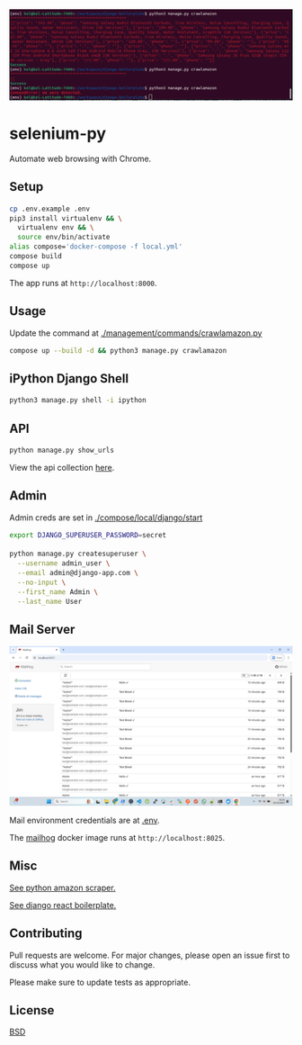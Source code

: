 <img src="https://github.com/kkamara/useful/raw/main/selenium-py.png" alt="selenium-py.png" />

# selenium-py

Automate web browsing with Chrome.

## Setup

```bash
cp .env.example .env
pip3 install virtualenv && \
  virtualenv env && \
  source env/bin/activate
alias compose='docker-compose -f local.yml'
compose build
compose up
```

The app runs at `http://localhost:8000`.

## Usage

Update the command at [./management/commands/crawlamazon.py](https://raw.githubusercontent.com/kkamara/selenium-py/main/seleniumpy/management/commands/crawlamazon.py)

```bash
compose up --build -d && python3 manage.py crawlamazon
```

## iPython Django Shell

```bash
python3 manage.py shell -i ipython
```

## API

```bash
python manage.py show_urls
```

View the api collection [here](https://documenter.getpostman.com/view/17125932/UVyxQYrt).

## Admin

Admin creds are set in [./compose/local/django/start](https://raw.githubusercontent.com/kkamara/django-app/develop/compose/local/django/start)

```bash
export DJANGO_SUPERUSER_PASSWORD=secret

python manage.py createsuperuser \
  --username admin_user \
  --email admin@django-app.com \
  --no-input \
  --first_name Admin \
  --last_name User
```

## Mail Server

![docker-mailhog.png](https://raw.githubusercontent.com/kkamara/useful/main/docker-mailhog.png)

Mail environment credentials are at [.env](https://raw.githubusercontent.com/kkamara/django-app/develop/.env.example).

The [mailhog](https://github.com/mailhog/MailHog) docker image runs at `http://localhost:8025`.

## Misc

[See python amazon scraper.](https://github.com/kkamara/python-amazon-scraper)

[See django react boilerplate.](https://github.com/kkamara/django-react-boilerplate)

## Contributing
Pull requests are welcome. For major changes, please open an issue first to discuss what you would like to change.

Please make sure to update tests as appropriate.

## License
[BSD](https://opensource.org/licenses/BSD-3-Clause)
